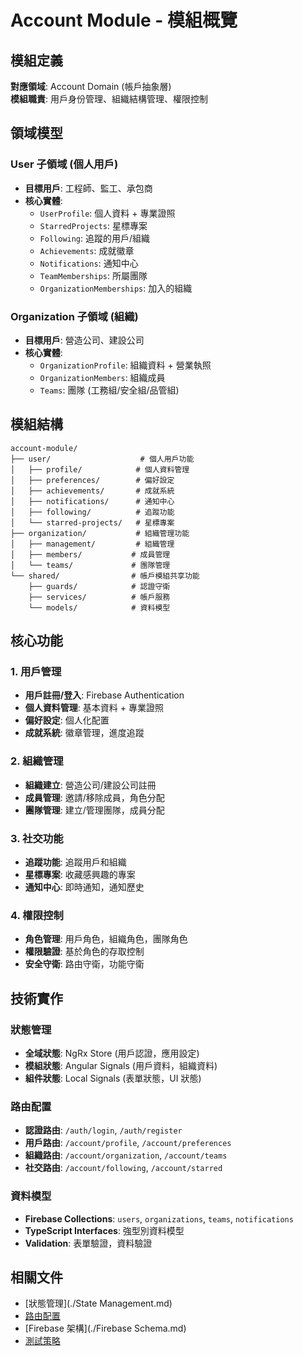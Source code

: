 # Account Module - 模組概覽

## 模組定義
**對應領域**: Account Domain (帳戶抽象層)  
**模組職責**: 用戶身份管理、組織結構管理、權限控制

## 領域模型

### User 子領域 (個人用戶)
- **目標用戶**: 工程師、監工、承包商
- **核心實體**:
  - `UserProfile`: 個人資料 + 專業證照
  - `StarredProjects`: 星標專案
  - `Following`: 追蹤的用戶/組織
  - `Achievements`: 成就徽章
  - `Notifications`: 通知中心
  - `TeamMemberships`: 所屬團隊
  - `OrganizationMemberships`: 加入的組織

### Organization 子領域 (組織)
- **目標用戶**: 營造公司、建設公司
- **核心實體**:
  - `OrganizationProfile`: 組織資料 + 營業執照
  - `OrganizationMembers`: 組織成員
  - `Teams`: 團隊 (工務組/安全組/品管組)

## 模組結構

```
account-module/
├── user/                    # 個人用戶功能
│   ├── profile/            # 個人資料管理
│   ├── preferences/        # 偏好設定
│   ├── achievements/       # 成就系統
│   ├── notifications/      # 通知中心
│   ├── following/          # 追蹤功能
│   └── starred-projects/   # 星標專案
├── organization/           # 組織管理功能
│   ├── management/         # 組織管理
│   ├── members/           # 成員管理
│   └── teams/             # 團隊管理
└── shared/                # 帳戶模組共享功能
    ├── guards/            # 認證守衛
    ├── services/          # 帳戶服務
    └── models/            # 資料模型
```

## 核心功能

### 1. 用戶管理
- **用戶註冊/登入**: Firebase Authentication
- **個人資料管理**: 基本資料 + 專業證照
- **偏好設定**: 個人化配置
- **成就系統**: 徽章管理，進度追蹤

### 2. 組織管理
- **組織建立**: 營造公司/建設公司註冊
- **成員管理**: 邀請/移除成員，角色分配
- **團隊管理**: 建立/管理團隊，成員分配

### 3. 社交功能
- **追蹤功能**: 追蹤用戶和組織
- **星標專案**: 收藏感興趣的專案
- **通知中心**: 即時通知，通知歷史

### 4. 權限控制
- **角色管理**: 用戶角色，組織角色，團隊角色
- **權限驗證**: 基於角色的存取控制
- **安全守衛**: 路由守衛，功能守衛

## 技術實作

### 狀態管理
- **全域狀態**: NgRx Store (用戶認證，應用設定)
- **模組狀態**: Angular Signals (用戶資料，組織資料)
- **組件狀態**: Local Signals (表單狀態，UI 狀態)

### 路由配置
- **認證路由**: `/auth/login`, `/auth/register`
- **用戶路由**: `/account/profile`, `/account/preferences`
- **組織路由**: `/account/organization`, `/account/teams`
- **社交路由**: `/account/following`, `/account/starred`

### 資料模型
- **Firebase Collections**: `users`, `organizations`, `teams`, `notifications`
- **TypeScript Interfaces**: 強型別資料模型
- **Validation**: 表單驗證，資料驗證

## 相關文件
- [狀態管理](./State Management.md)
- [路由配置](./Routing.md)
- [Firebase 架構](./Firebase Schema.md)
- [測試策略](./Testing.md)

